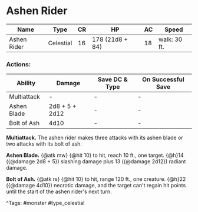 # Ashen Rider

| Name | Type | CR | HP | AC | Speed |
|------|------|----|----|----|-------|
| Ashen Rider | Celestial | 16 | 178 (21d8 + 84) | 18 | walk: 30 ft. |

### Actions:

| Ability | Damage | Save DC & Type | On Successful Save |
|---------|--------|----------------|--------------------|
| Multiattack | - | - | - |
| Ashen Blade | 2d8 + 5 + 2d12 | - | - |
| Bolt of Ash | 4d10 | - | - |


**Multiattack.** The ashen rider makes three attacks with its ashen blade or two attacks with its bolt of ash.

**Ashen Blade.** {@atk mw} {@hit 10} to hit, reach 10 ft., one target. {@h}14 ({@damage 2d8 + 5}) slashing damage plus 13 ({@damage 2d12}) radiant damage.

**Bolt of Ash.** {@atk rs} {@hit 10} to hit, range 120 ft., one creature. {@h}22 ({@damage 4d10}) necrotic damage, and the target can't regain hit points until the start of the ashen rider's next turn.

^Tags: #monster #type_celestial